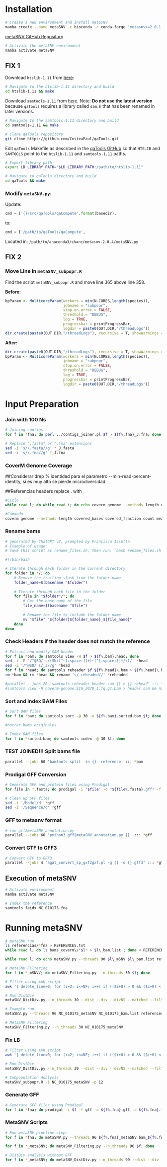 # Installation

```bash
# Create a new environment and install metaSNV
mamba create --name metaSNV -c bioconda -c conda-forge 'metasnv>=2.0.1'
```

[metaSNV GitHub Repository](https://github.com/metasnv-tool/metaSNV/tree/master)

```bash
# Activate the metaSNV environment
mamba activate metaSNV
```

## FIX 1

Download `htslib-1.11` from [here](https://sourceforge.net/projects/samtools/files/):

```bash
# Navigate to the htslib-1.11 directory and build
cd htslib-1.11 && make
```

Download `samtools-1.11` from [here](https://sourceforge.net/projects/samtools/files/). Note: **Do not use the latest version** because `qaTools` requires a library called `sam.h` that has been renamed in later versions.

```bash
# Navigate to the samtools-1.11 directory and build
cd samtools-1.11 && make

# Clone qaTools repository
git clone https://github.com/CosteaPaul/qaTools.git
```

Edit `qaTools` Makefile as described in the [qaTools GitHub](https://github.com/CosteaPaul/qaTools) so that `HTSLIB` and `SAMTOOLS` point to the `htslib-1.11` and `samtools-1.11` paths.

```bash
# Export library path
export LD_LIBRARY_PATH="$LD_LIBRARY_PATH:/path/to/htslib-1.11"

# Navigate to qaTools directory and build
cd qaTools && make
```

### Modify `metaSNV.py`:
Update:
```python
cmd = ['{}/src/qaTools/qaCompute'.format(basedir),
```
to:
```python
cmd = ['/path/to/qaTools/qaCompute',
```

Located in: `/path/to/anaconda3/share/metasnv-2.0.4/metaSNV.py`

## FIX 2

### Move Line in `metaSNV_subpopr.R`
Find the script `metaSNV_subpopr.R` and move line 365 above line 358.

**Before:**
```r
bpParam <- MulticoreParam(workers = min(N.CORES,length(species)),
                          jobname = "subpopr",
                          stop.on.error = FALSE,
                          threshold = "DEBUG",
                          log = TRUE,
                          progressbar = printProgressBar,
                          logdir = paste0(OUT.DIR,"/threadLogs"))
dir.create(paste0(OUT.DIR,"/threadLogs"), recursive = T, showWarnings = FALSE)
```

**After:**
```r
dir.create(paste0(OUT.DIR,"/threadLogs"), recursive = T, showWarnings = FALSE)
bpParam <- MulticoreParam(workers = min(N.CORES,length(species)),
                          jobname = "subpopr",
                          stop.on.error = FALSE,
                          threshold = "DEBUG",
                          log = TRUE,
                          progressbar = printProgressBar,
                          logdir = paste0(OUT.DIR,"/threadLogs"))
```

# Input Preparation

### Join with 100 Ns

```bash
# Joining contigs
for f in *fna; do perl ../contigs_joiner.pl $f > ${f%.fna}_J.fna; done

# Replace ".fasta" or ".fna" extensions
sed -i 's/\.fasta//g' *_J.fasta
sed -i 's/\.fna//g' *_J.fna
```

### CoverM Genome Coverage

##Considerar drep % identidad para el parametro --min-read-percent-identity, si es muy alto se pierde microdiversidad

##Referencias headers replace . with _

```bash
#Ciclo
while read l; do while read i; do echo coverm genome --methods length covered_bases covered_fraction count mean relative_abundance rpkm --min-read-aligned-length 45 --min-read-percent-identity 97 --min-covered-fraction 0 --discard-unmapped --output-format sparse --threads 60 --genome-fasta-files referencias/$l --genome-fasta-extension fna --bam-file-cache-directory ${l%.fna}\_COVERM --output-file ${l%.fna}\_COVERM.txt $i; done < mags.txt ; done < REFERENCES.txt > COVERM_FCA_ICO_AVP.sh

#Comando
coverm genome --methods length covered_bases covered_fraction count mean relative_abundance rpkm --min-read-aligned-length 45 --min-read-percent-identity 97 --min-covered-fraction 0 --discard-unmapped --output-format sparse --genome-fasta-directory referencias --genome-fasta-extension fna --bam-file-cache-directory COVERM_BAMs --threads 40 --output-file COVERM_STATS.txt -1 /media/WALLROSE/FASTQ_MG/S10_2019_1.fq -2 /media/WALLROSE/FASTQ_MG/S10_2019_2.fq  -1 /media/WALLROSE/FASTQ_MG/S16_2020_1.fq -2 /media/WALLROSE/FASTQ_MG/S16_2020_2.fq  -1 /media/WALLROSE/FASTQ_MG/S17_2020_1.fq -2 /media/WALLROSE/FASTQ_MG/S17_2020_2.fq  -1 /media/WALLROSE/FASTQ_MG/S3_2019_1.fq -2 /media/WALLROSE/FASTQ_MG/S3_2019_2.fq  -1 /media/WALLROSE/FASTQ_MG/S4_2019_1.fq -2 /media/WALLROSE/FASTQ_MG/S4_2019_2.fq  -1 /media/WALLROSE/FASTQ_MG/S6_2019_1.fq -2 /media/WALLROSE/FASTQ_MG/S6_2019_2.fq  -1 /media/WALLROSE/FASTQ_MG/S7_2020_1.fq -2 /media/WALLROSE/FASTQ_MG/S7_2020_2.fq  -1 /media/WALLROSE/FASTQ_MG/S8_2019_1.fq -2 /media/WALLROSE/FASTQ_MG/S8_2019_2.fq  
```

### Rename bams

```bash
# generated by ChatGPT v2, prompted by Francisco Issotta
# Example of usage:
# Save this script as rename_files.sh, then run: `bash rename_files.sh`

#!/bin/bash

# Iterate through each folder in the current directory
for folder in */; do
    # Remove the trailing slash from the folder name
    folder_name=$(basename "$folder")
    
    # Iterate through each file in the folder
    for file in "$folder"/*; do
        # Get the base name of the file
        file_name=$(basename "$file")
        
        # Rename the file to include the folder name
        mv "$file" "${folder}${folder_name}_${file_name}"
    done
done
```

### Check Headers if the header does not match the reference

```bash
# Extract and modify SAM header
for f in *bam; do samtools view -H $f > ${f%.bam}.head; done
sed -i -E '/^@SQ/ s/(SN:[^~[:space:]]+)~[^[:space:]]*/\1/' *head
sed -i '/^@SQ/ s/_J//g' *head
for f in *head; do samtools reheader $f ${f%.head}\.bam > ${f%.head}\.bam_reheaded; done
rm *bam && rm *head && rename 's/_reheaded//' *reheaded

#parallel --jobs 20 'samtools reheader header.sam {} > {}.rehead' ::: *bam
#samtools view -H coverm-genome.S16_2020_1.fq.gz.bam > header.sam && nano header.sam
```


### Sort and Index BAM Files

```bash
# Sort BAM files
for f in *bam; do samtools sort -@ 30 -o ${f%.bam}.sorted.bam $f; done

#borrar bams originales

# Index BAM files
for f in *sorted.bam; do samtools index -@ 30 $f; done
```

### TEST JOINED!!! Split bams file

```bash
parallel --jobs 60 'bamtools split -in {} -reference' ::: *bam
```


### Prodigal GFF Conversion

```bash
# Generate GFF and protein files using Prodigal
for file in *.fasta; do prodigal -i "$file" -o "${file%.fasta}.gff" -f gff -a "${file%.fasta}_proteins.faa"; done

# Clean up GFF files
sed -i '/Model/d' *gff
sed -i '/Sequence/d' *gff
```


### GFF to metasnv format

```bash
# run gff2metaSNV_annotation.py
parallel --jobs 60 'python3 gff2metaSNV_annotation.py {}' ::: *gff
```

### Convert GTF to GFF3

```bash
# Convert GTF to GFF3
parallel --jobs 4 'agat_convert_sp_gxf2gxf.pl -g {} -o {}.gff3' ::: *gtf
```

## Execution of metaSNV

```bash
# Activate environment
mamba activate metaSNV

# Index the reference
samtools faidx NC_010175.fna
```

# Running metaSNV

```bash
# metaSNV run
ls referencias/*fna > REFERENCES.txt
while read l; do ls bams_coverm\/*$l* > $l\_bam.list ; done < REFERENCES.txt

while read l; do echo metaSNV.py --threads 90 $l\_mSNV $l\_bam.list referencias/$l\_J.fna --db_ann referencias/$l\_J_metaSNV_annotations.txt; done < REFERENCES.txt > COVERM_CTFIA.sh

# MetaSNV Filtering
for f in *_mSNV/; do metaSNV_Filtering.py --n_threads 30 $f; done

# Filter using AWK script
awk '{ delete_line=0; for (i=2; i<=NF; i++) if (($i+0) > 0 && ($i+0) < 0.05) { delete_line=1; break } } !delete_line'  S3_2020_Vamb_5.filtered.freq > S3_2020_Vamb_5.filtered_LB.freq

# Run DistDiv
metaSNV_DistDiv.py --n_threads 30 --dist --div --divNS --matched --filt NC_010175_metaSNV/filtered/pop/


```

```bash
# Example run
metaSNV.py --threads 96 NC_010175_metaSNV NC_010175_bam.list references/NC_010175.fna --db_ann metaSNV_anntotations/NC_010175_metaSNV_anntotations.txt

# MetaSNV Filtering
metaSNV_Filtering.py --n_threads 30 NC_010175_metaSNV
```

### Fix LB

```bash
# Filter using AWK script
awk '{ delete_line=0; for (i=2; i<=NF; i++) if (($i+0) > 0 && ($i+0) < 0.05) { delete_line=1; break } } !delete_line'  S3_2020_Vamb_5.filtered.freq > S3_2020_Vamb_5.filtered_LB.freq

# Run DistDiv
metaSNV_DistDiv.py --n_threads 30 --dist --div --divNS --matched --filt NC_010175_metaSNV/filtered/pop/

# Subpopulation Analysis
metaSNV_subpopr.R -i NC_010175_metaSNV -p 12
```

### Generate GFF

```bash
# Generate GFF files using Prodigal
for f in *fna; do prodigal -i $f -f gff -o ${f%.fna}.gff -a ${f%.fna}.faa; done
```

### MetaSNV Scripts

```bash
# Run metaSNV pipeline steps
for f in *fna; do metaSNV.py --threads 96 ${f%.fna}_metaSNV bam_${f%.fna}_list_bams.txt $f; done

for f in *_metaSNV; do metaSNV_Filtering.py --n_threads 96 $f; done

# DistDiv analysis without GFF
for f in *_metaSNV; do metaSNV_DistDiv.py --n_threads 90 --dist --div --matched --filt $f/filtered/pop/; done
```
